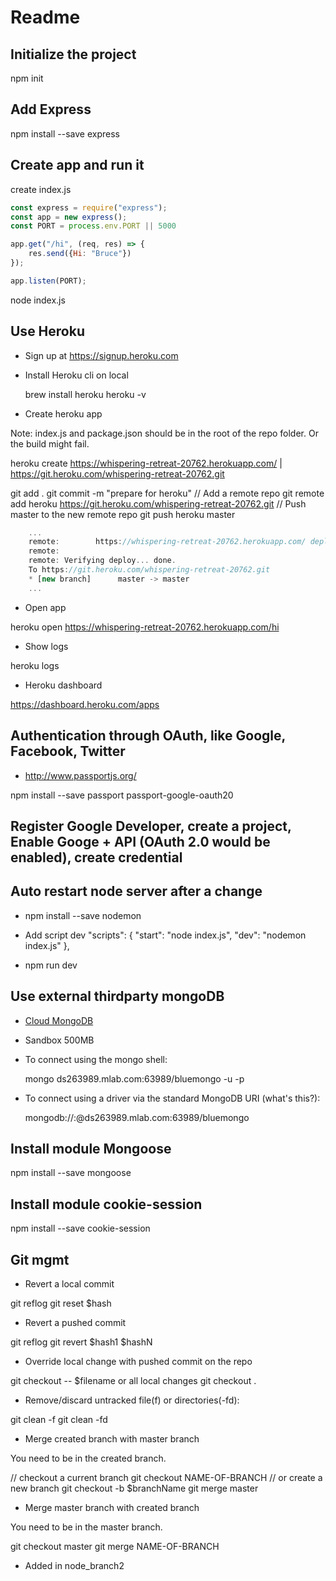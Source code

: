 # Readme

## Initialize the project

npm init

## Add Express

npm install --save express

## Create app and run it

create index.js

``` javascript
const express = require("express");
const app = new express();
const PORT = process.env.PORT || 5000

app.get("/hi", (req, res) => {
    res.send({Hi: "Bruce"})
});

app.listen(PORT);
```

node index.js

## Use Heroku

* Sign up at https://signup.heroku.com

* Install Heroku cli on local

    brew install heroku
    heroku -v

* Create heroku app

Note: index.js and package.json should be in the root of the repo folder. Or the build might fail.

heroku create
https://whispering-retreat-20762.herokuapp.com/ | https://git.heroku.com/whispering-retreat-20762.git

git add .
git commit -m "prepare for heroku"
// Add a remote repo
git remote add heroku https://git.heroku.com/whispering-retreat-20762.git
// Push master to the new remote repo
git push heroku master


``` javascript
    ...
    remote:        https://whispering-retreat-20762.herokuapp.com/ deployed to Heroku
    remote:
    remote: Verifying deploy... done.
    To https://git.heroku.com/whispering-retreat-20762.git
    * [new branch]      master -> master
    ...
```

* Open app

heroku open
https://whispering-retreat-20762.herokuapp.com/hi

* Show logs

heroku logs

* Heroku dashboard

https://dashboard.heroku.com/apps


## Authentication through OAuth, like Google, Facebook, Twitter

* http://www.passportjs.org/

npm install --save passport passport-google-oauth20

## Register Google Developer, create a project, Enable Googe + API (OAuth 2.0 would be enabled), create credential

## Auto restart node server after a change

* npm install --save nodemon
* Add script dev
  "scripts": {
    "start": "node index.js",
    "dev": "nodemon index.js"
  },

* npm run dev

## Use external thirdparty mongoDB

* [Cloud MongoDB](https://mlab.com/)
* Sandbox 500MB
* To connect using the mongo shell:

    mongo ds263989.mlab.com:63989/bluemongo -u <dbuser> -p <dbpassword>

* To connect using a driver via the standard MongoDB URI (what's this?):

    mongodb://<dbuser>:<dbpassword>@ds263989.mlab.com:63989/bluemongo

## Install module Mongoose

npm install --save mongoose

## Install module cookie-session
npm install --save cookie-session

## Git mgmt

* Revert a local commit

git reflog
git reset $hash

* Revert a pushed commit

git reflog
git revert $hash1 $hashN

* Override local change with pushed commit on the repo

git checkout -- $filename 
or all local changes
git checkout .

* Remove/discard untracked file(f) or directories(-fd):

git clean -f
git clean -fd

* Merge created branch with master branch 

You need to be in the created branch.

// checkout a current branch
git checkout NAME-OF-BRANCH 
// or create a new branch
git checkout -b $branchName 
git merge master

* Merge master branch with created branch 

You need to be in the master branch.

git checkout master
git merge NAME-OF-BRANCH

* Added in node_branch2







